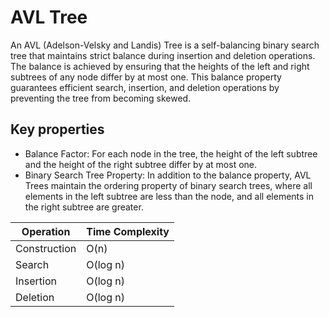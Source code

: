 # AVL Tree

An AVL (Adelson-Velsky and Landis) Tree is a self-balancing binary search tree that maintains strict balance during insertion and deletion operations. 
The balance is achieved by ensuring that the heights of the left and right subtrees of any node differ by at most one. 
This balance property guarantees efficient search, insertion, and deletion operations by preventing the tree from becoming skewed.

## Key properties
- Balance Factor: For each node in the tree, the height of the left subtree and the height of the right subtree differ by at most one.
- Binary Search Tree Property: In addition to the balance property, AVL Trees maintain the ordering property of binary search trees, where all elements in the left subtree are less than the node, and all elements in the right subtree are greater.


| Operation    | Time Complexity |
|--------------|-----------------|
| Construction | O(n)            | 
| Search       | O(log n)        | 
| Insertion    | O(log n)        |    
| Deletion     | O(log n)        | 

